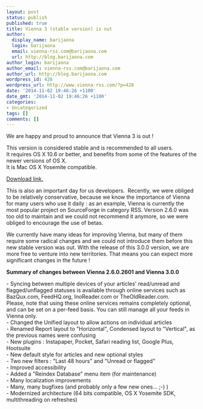 ```yaml
---
layout: post
status: publish
published: true
title: Vienna 3 (stable version) is out
author:
  display_name: barijaona
  login: barijaona
  email: vienna-rss.com@barijaona.com
  url: http://blog.barijaona.com
author_login: barijaona
author_email: vienna-rss.com@barijaona.com
author_url: http://blog.barijaona.com
wordpress_id: 428
wordpress_url: http://www.vienna-rss.com/?p=428
date: '2014-11-02 19:46:26 +1100'
date_gmt: '2014-11-02 19:46:26 +1100'
categories:
- Uncategorized
tags: []
comments: []
---
```

We are happy and proud to announce that Vienna 3 is out !

This version is considered stable and is recommended to all users.\
It requires OS X 10.6 or better, and benefits from some of the features of the newer versions of OS X.\
It is Mac OS X Yosemite compatible.

[Download link.](https://sourceforge.net/projects/vienna-rss/files/latest/download "Latest stable version of Vienna")

This is also an important day for us developers.  Recently, we were obliged to be relatively conservative, because we know the importance of Vienna for many users who use it daily : as an example, Vienna is currently the most popular project on SourceForge in category RSS. Version 2.6.0 was too old to maintain and we could not recommend it anymore, so we were obliged to encourage the use of betas.

We currently have many ideas for improving Vienna, but many of them require some radical changes and we could not introduce them before this new stable version was out. With the release of this 3.0.0 version, we are more free to venture into new territories. That means you can expect more significant changes in the future !

**Summary of changes between Vienna 2.6.0.2601 and Vienna 3.0.0**

\- Syncing between multiple devices of your articles' read/unread and flagged/unflagged statuses is available through online services such as BazQux.com, FeedHQ.org, InoReader.com or TheOldReader.com.\
Please, note that using these online services remains completely optional, and can be set on a per-feed basis. You can still manage all your feeds in Vienna only.\
\- Changed the Unified layout to allow actions on individual articles\
\- Renamed Report layout to "Horizontal", Condensed layout to "Vertical", as the previous names were confusing\
\- New plugins : Instapaper, Pocket, Safari reading list, Google Plus, Hootsuite\
\- New default style for articles and new optional styles\
\- Two new filters : "Last 48 hours" and "Unread or flagged"\
\- Improved accessibility\
\- Added a "Reindex Database" menu item (for maintenance)\
\- Many localization improvements\
\- Many, many bugfixes (and probably only a few new ones… ;-) )\
\- Modernized architecture (64 bits compatible, OS X Yosemite SDK, multithreading on refreshes)
